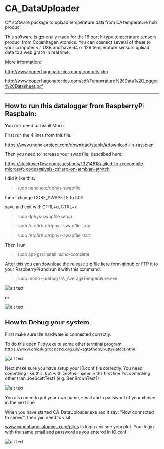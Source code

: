 # CA_DataUploader
C# software package to upload temperature data from CA temperature hub product

This software is generally made for the 16 port K-type temperature sensors product from Copenhagen Atomics. 
You can connect several of these to your computer via USB and have 64 or 128 temperature sensors upload data to a web graph in real time. 

More information:

http://www.copenhagenatomics.com/products.php

http://www.copenhagenatomics.com/pdf/Temperature%20Data%20Logger%20Datasheet.pdf

____

## How to run this datalogger from RaspberryPi  Raspbain:

You first need to install Mono

First run the 4 lines from this file:

https://www.mono-project.com/download/stable/#download-lin-raspbian

Then you need to increase your swap file, described here:

https://stackoverflow.com/questions/53214618/failed-to-precompile-microsoft-codeanalysis-csharp-on-armbian-stretch

I did it like this:
> sudo nano /etc/dphys-swapfile

then I change CONF_SWAPFILE to 500

save and exit with CTRL+o, CTRL+x

> sudo dphys-swapfile setup

> sudo /etc/init.d/dphys-swapfile stop

> sudo /etc/init.d/dphys-swapfile start


Then I run
 
> sudo apt-get install mono-complete

After this you can download the release zip file here form github or FTP it to your RaspberryPi and run it with this command:

> sudo mono --debug CA_AverageTemperature.exe

![alt text](https://github.com/copenhagenatomics/CA_DataUploader/blob/master/ScreenShots/CA_AverageTemperature.exe.png)

or

![alt text](https://github.com/copenhagenatomics/CA_DataUploader/blob/master/ScreenShots/CA_DataUploader.exe.png)

## How to Debug your system. 

First make sure the hardware is connected correctly. 

To do this open Putty.exe or some other terminal program 
https://www.chiark.greenend.org.uk/~sgtatham/putty/latest.html

![alt text](https://github.com/copenhagenatomics/CA_DataUploader/blob/master/ScreenShots/putty.exe.png)

Next make sure you have setup your IO.conf file correctly. You need something like this, but with another name in the first line 
Put something other than JoeScottTest1 (e.g. BenBrownTest1)

![alt text](https://github.com/copenhagenatomics/CA_DataUploader/blob/master/ScreenShots/IO.conf.png)

You also need to put your own name, email and a password of your choice in the next line

When you have started CA_DataUploader.exe and it say: "Now connected to server", then you need to visit

www.copenhagenatomics.com/plots to login and see your plot. Your login with the same email and password as you entered in IO.conf 

![alt text](https://github.com/copenhagenatomics/CA_DataUploader/blob/master/ScreenShots/OnlineChart.png)




